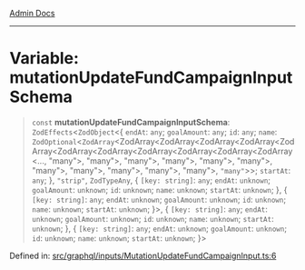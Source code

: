[Admin Docs](/)

***

# Variable: mutationUpdateFundCampaignInputSchema

> `const` **mutationUpdateFundCampaignInputSchema**: `ZodEffects`\<`ZodObject`\<\{ `endAt`: `any`; `goalAmount`: `any`; `id`: `any`; `name`: `ZodOptional`\<`ZodArray`\<ZodArray\<ZodArray\<ZodArray\<ZodArray\<ZodArray\<ZodArray\<ZodArray\<ZodArray\<ZodArray\<ZodArray\<ZodArray\<..., "many"\>, "many"\>, "many"\>, "many"\>, "many"\>, "many"\>, "many"\>, "many"\>, "many"\>, "many"\>, "many"\>, `"many"`\>\>; `startAt`: `any`; \}, `"strip"`, `ZodTypeAny`, \{ `[key: string]`: `any`;  `endAt`: `unknown`; `goalAmount`: `unknown`; `id`: `unknown`; `name`: `unknown`; `startAt`: `unknown`; \}, \{ `[key: string]`: `any`;  `endAt`: `unknown`; `goalAmount`: `unknown`; `id`: `unknown`; `name`: `unknown`; `startAt`: `unknown`; \}\>, \{ `[key: string]`: `any`;  `endAt`: `unknown`; `goalAmount`: `unknown`; `id`: `unknown`; `name`: `unknown`; `startAt`: `unknown`; \}, \{ `[key: string]`: `any`;  `endAt`: `unknown`; `goalAmount`: `unknown`; `id`: `unknown`; `name`: `unknown`; `startAt`: `unknown`; \}\>

Defined in: [src/graphql/inputs/MutationUpdateFundCampaignInput.ts:6](https://github.com/syedali237/talawa-api/blob/1ea81b2cbc70edeabb13ce54739da6a490530cde/src/graphql/inputs/MutationUpdateFundCampaignInput.ts#L6)
